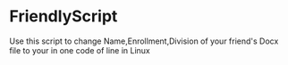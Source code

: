 # FriendlyScript
Use this script to change Name,Enrollment,Division of your friend's Docx file to your in one code of line in Linux
